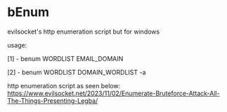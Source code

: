 # bEnum
evilsocket's http enumeration script but for windows 

usage: 

[1] - benum WORDLIST EMAIL_DOMAIN

[2] - benum WORDLIST DOMAIN_WORDLIST -a

http enumeration script as seen below:
https://www.evilsocket.net/2023/11/02/Enumerate-Bruteforce-Attack-All-The-Things-Presenting-Legba/
